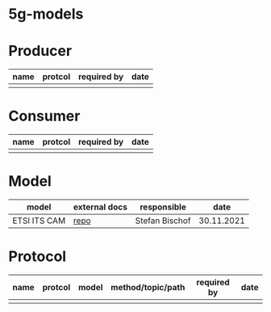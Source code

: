 # 5g-models


# Producer

| name                  | protcol          | required by    | date       |
|-----------------------|------------------|----------------|------------|
|                       |                  |                |            |


# Consumer

| name                  | protcol          | required by    | date       |
|-----------------------|------------------|----------------|------------|
|                       |                  |                |            |

# Model

| model                 | external docs                                               | responsible    | date       |
|-----------------------|-------------------------------------------------------------|----------------|------------|
| ETSI ITS CAM          | [repo](https://forge.etsi.org/rep/ITS/asn1/cam_en302637_2)  | Stefan Bischof | 30.11.2021 |


# Protocol

| name                  | protcol          | model         | method/topic/path    | required by    | date       |
|-----------------------|------------------|---------------|----------------------|----------------|------------|
|                       |                  |               |                      |                |            |



